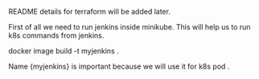 README details for terraform will be added later.

First of all we need to run jenkins inside minikube. This will help us to run k8s commands from jenkins.

docker image build -t myjenkins .

Name {myjenkins} is important because we will use it for k8s pod .